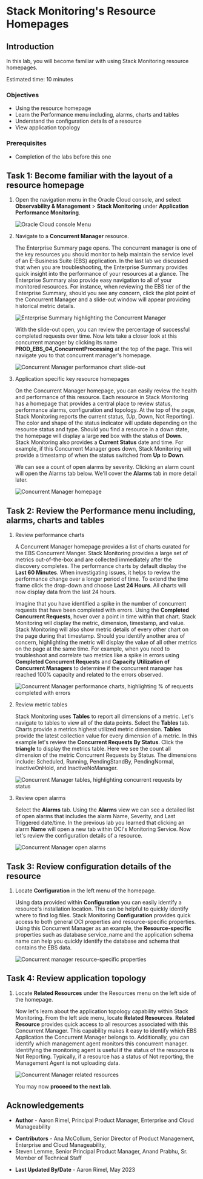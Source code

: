 # Stack Monitoring's Resource Homepages

## Introduction

In this lab, you will become familiar with using Stack Monitoring resource homepages. 

Estimated time: 10 minutes

### Objectives

* Using the resource homepage
* Learn the Performance menu including, alarms, charts and tables
* Understand the configuration details of a resource
* View application topology

### Prerequisites

* Completion of the labs before this one

## Task 1: Become familiar with the layout of a resource homepage

1. Open the navigation menu in the Oracle Cloud console, and select **Observability & Management** > **Stack Monitoring** under **Application Performance Monitoring**.

	![Oracle Cloud console Menu](images/1-1-console.png " ")

2. Navigate to a **Concurrent Manager** resource.

	The Enterprise Summary page opens. The concurrent manager is one of the key resources you should monitor to help maintain the service level of an E-Business Suite (EBS) application. In the last lab we discussed that when you are troubleshooting, the Enterprise Summary provides quick insight into the performance of your resources at a glance. The Enterprise Summary also provide easy navigation to all of your monitored resources. For instance, when reviewing the EBS tier of the Enterprise Summary, should you see any concern, click the plot point of the Concurrent Manager and a slide-out window will appear providing historical metric details.

	![Enterprise Summary highlighting the Concurrent Manager](images/1-1-home.png " ")

	With the slide-out open, you can review the percentage of successful completed requests over time. Now lets take a closer look at this concurrent manager by clicking its name **PROD\_EBS\_04\_ConcurrentProcessing** at the top of the page. This will navigate you to that concurrent manager's homepage.

	![Concurrent Manager performance chart slide-out](images/1-2-home.png " ")

3. Application specific key resource homepages

	On the Concurrent Manager homepage, you can easily review the health and performance of this resource. Each resource in Stack Monitoring has a homepage that provides a central place to review status, performance alarms, configuration and topology. At the top of the page, Stack Monitoring reports the current status, (Up, Down, Not Reporting). The color and shape of the status indicator will update depending on the resource status and type. Should you find a resource in a down state, the homepage will display a large **red** box with the status of **Down**. Stack Monitoring also provides a **Current Status** date and time. For example, if this Concurrent Manager goes down, Stack Monitoring will provide a timestamp of when the status switched from **Up** to **Down**.

	We can see a count of open alarms by severity. Clicking an alarm count will open the Alarms tab below. We'll cover the **Alarms** tab in more detail later.

	![Concurrent Manager homepage](images/1-3-home.png " ")

## Task 2: Review the Performance menu including, alarms, charts and tables

1. Review performance charts

	A Concurrent Manager homepage provides a list of charts curated for the EBS Concurrent Manger. Stack Monitoring provides a large set of metrics out-of-the-box and are collected immediately after the discovery completes. The performance charts by default display the **Last 60 Minutes**. When investigating issues, it helps to review the performance change over a longer period of time. To extend the time frame click the drop-down and choose **Last 24 Hours**. All charts will now display data from the last 24 hours.

	Imagine that you have identified a spike in the number of concurrent requests that have been completed with errors. Using the **Completed Concurrent Requests**, hover over a point in time within that chart. Stack Monitoring will display the metric, dimension, timestamp, and value. Stack Monitoring will also show metric details of every other chart on the page during that timestamp. Should you identify another area of concern, highlighting the metric will display the value of all other metrics on the page at the same time. For example, when you need to troubleshoot and correlate two metrics like a spike in errors using **Completed Concurrent Requests** and **Capacity Utilization of Concurrent Managers** to determine if the concurrent manager has reached 100% capacity and related to the errors observed.

	![Concurrent Manager performance charts, highlighting % of requests completed with errors](images/2-1-home.png " ")

2. Review metric tables

	Stack Monitoring uses **Tables** to report all dimensions of a metric. Let's navigate to tables to view all of the data points. Select the **Tables** tab. Charts provide a metrics highest utilized metric dimension. **Tables** provide the latest collection value for every dimension of a metric. In this example let's review the **Concurrent Requests By Status**. Click the **triangle** to display the metrics table. Here we see the count all dimension of the metric Concurrent Requests by Status. The dimensions include: Scheduled, Running, PendingStandBy, PendingNormal, InactiveOnHold, and InactiveNoManager. 

	![Concurrent Manager tables, highlighting concurrent requests by status](images/2-2-home.png " ")

3. Review open alarms

	Select the **Alarms** tab. Using the **Alarms** view we can see a detailed list of open alarms that includes the alarm Name, Severity, and Last Triggered date/time. In the previous lab you learned that clicking an alarm **Name** will open a new tab within OCI's Monitoring Service. Now let's review the configuration details of a resource.

	![Concurrent Manager open alarms](images/2-3-home.png " ")

## Task 3: Review configuration details of the resource

1. Locate **Configuration** in the left menu of the homepage.

	Using data provided within **Configuration** you can easily identify a resource's installation location. This can be helpful to quickly identify where to find log files. Stack Monitoring **Configuration** provides quick access to both general OCI properties and resource-specific properties. Using this Concurrent Manager as an example, the **Resource-specific** properties such as database service_name and the application schema name can help you quickly identify the database and schema that contains the EBS data.

	![Concurrent manager resource-specific properties](images/3-1-home.png " ")

## Task 4: Review application topology

1. Locate **Related Resources** under the Resources menu on the left side of the homepage.

	Now let's learn about the application topology capability within Stack Monitoring. From the left side menu, locate **Related Resources**. **Related Resource** provides quick access to all resources associated with this Concurrent Manager. This capability makes it easy to identify which EBS Application the Concurrent Manager belongs to. Additionally, you can identify which management agent monitors this concurrent manager. Identifying the monitoring agent is useful if the status of the resource is Not Reporting. Typically, if a resource has a status of Not reporting, the Management Agent is not uploading data.

	![Concurrent Manager related resources](images/4-1-home.png " ")

	You may now **proceed to the next lab**.

## Acknowledgements

* **Author** - Aaron Rimel, Principal Product Manager, Enterprise and Cloud Manageability
- **Contributors** - Ana McCollum, Senior Director of Product Management, Enterprise and Cloud Manageability,
- Steven Lemme, Senior Principal Product Manager,
Anand Prabhu, Sr. Member of Technical Staff
* **Last Updated By/Date** - Aaron Rimel, May 2023
